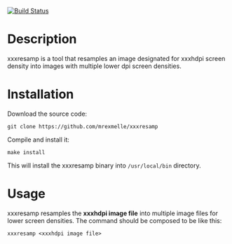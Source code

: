 
[![Build Status](https://travis-ci.org/mrexmelle/conxt.svg?branch=master)](https://travis-ci.org/mrexmelle/conxt)

# Description
xxxresamp is a tool that resamples an image designated for xxxhdpi screen density into images with multiple lower dpi screen densities.

# Installation
Download the source code:

	git clone https://github.com/mrexmelle/xxxresamp

Compile and install it:
	
	make install
	
This will install the xxxresamp binary into `/usr/local/bin` directory.

# Usage
xxxresamp resamples the **xxxhdpi image file** into multiple image files for lower screen densities. The command should be composed to be like this:

	xxxresamp <xxxhdpi image file>
